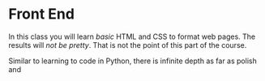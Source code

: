 # Front End
In this class you will learn _basic_ HTML and CSS to format web pages.
The results will _not be pretty_.
That is not the point of this part of the course.

Similar to learning to code in Python, there is infinite depth as far as polish and 
